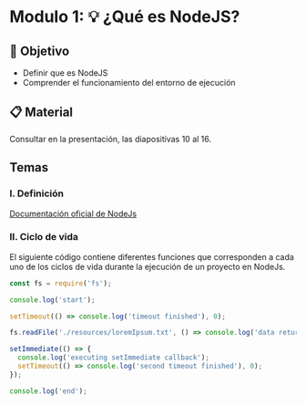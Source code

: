 # Modulo 1: :bulb: ¿Qué es NodeJS?

## :book: Objetivo

- Definir que es NodeJS
- Comprender el funcionamiento del entorno de ejecución

## :clipboard: Material

Consultar en la presentación, las diapositivas 10 al 16.

## Temas

### I. Definición

[Documentación oficial de NodeJs](https://nodejs.org/en/about/)

### II. Ciclo de vida

El siguiente código contiene diferentes funciones que corresponden a cada uno de los ciclos de vida durante la ejecución de un proyecto en NodeJs.

```js
const fs = require('fs');

console.log('start');

setTimeout(() => console.log('timeout finished'), 0);

fs.readFile('./resources/loremIpsum.txt', () => console.log('data returned'));

setImmediate(() => {
  console.log('executing setImmediate callback');
  setTimeout(() => console.log('second timeout finished'), 0);
});

console.log('end');
```
